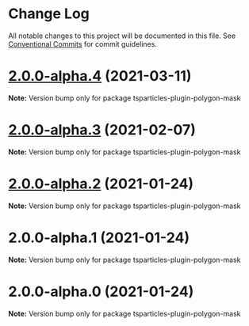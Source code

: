 # Change Log

All notable changes to this project will be documented in this file.
See [Conventional Commits](https://conventionalcommits.org) for commit guidelines.

# [2.0.0-alpha.4](https://github.com/matteobruni/tsparticles/compare/tsparticles-plugin-polygon-mask@2.0.0-alpha.3...tsparticles-plugin-polygon-mask@2.0.0-alpha.4) (2021-03-11)

**Note:** Version bump only for package tsparticles-plugin-polygon-mask





# [2.0.0-alpha.3](https://github.com/matteobruni/tsparticles/compare/tsparticles-plugin-polygon-mask@2.0.0-alpha.2...tsparticles-plugin-polygon-mask@2.0.0-alpha.3) (2021-02-07)

**Note:** Version bump only for package tsparticles-plugin-polygon-mask





# [2.0.0-alpha.2](https://github.com/matteobruni/tsparticles/compare/tsparticles-plugin-polygon-mask@2.0.0-alpha.1...tsparticles-plugin-polygon-mask@2.0.0-alpha.2) (2021-01-24)

**Note:** Version bump only for package tsparticles-plugin-polygon-mask





# 2.0.0-alpha.1 (2021-01-24)

**Note:** Version bump only for package tsparticles-plugin-polygon-mask





# 2.0.0-alpha.0 (2021-01-24)

**Note:** Version bump only for package tsparticles-plugin-polygon-mask
